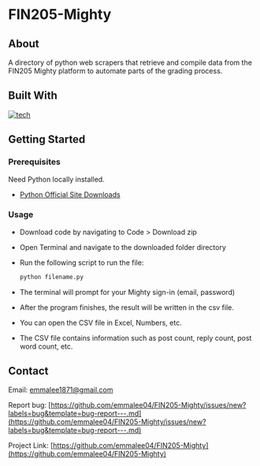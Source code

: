 # FIN205-Mighty

## About
A directory of python web scrapers that retrieve and compile data from the FIN205 Mighty platform to automate parts of the grading process.

## Built With
[![tech](https://skillicons.dev/icons?i=python,selenium)](https://skillicons.dev)

## Getting Started

### Prerequisites

Need Python locally installed.
* [Python Official Site Downloads](https://www.python.org/downloads/)

### Usage

* Download code by navigating to Code > Download zip
* Open Terminal and navigate to the downloaded folder directory
* Run the following script to run the file:
  
  ```sh
  python filename.py
  ```
* The terminal will prompt for your Mighty sign-in (email, password)
* After the program finishes, the result will be written in the csv file.
* You can open the CSV file in Excel, Numbers, etc.
* The CSV file contains information such as post count, reply count, post word count, etc.

## Contact

Email: emmalee1871@gmail.com

Report bug: [https://github.com/emmalee04/FIN205-Mighty/issues/new?labels=bug&template=bug-report---.md](https://github.com/emmalee04/FIN205-Mighty/issues/new?labels=bug&template=bug-report---.md)

Project Link: [https://github.com/emmalee04/FIN205-Mighty](https://github.com/emmalee04/FIN205-Mighty)
